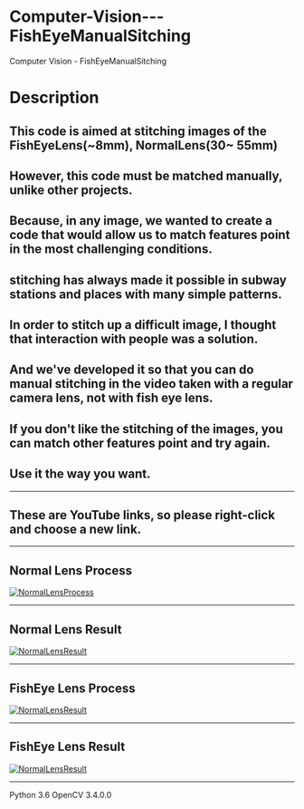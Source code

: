 # Computer-Vision---FishEyeManualSitching
Computer Vision - FishEyeManualSitching

Description
===========

This code is aimed at stitching images of the FishEyeLens(~8mm), NormalLens(30~ 55mm)
----------------------------------------------
However, this code must be matched manually, unlike other projects.
---------------------------------------------
Because, in any image, we wanted to create a code that would allow us to match features point in the most challenging conditions.
-----------------------------------------
stitching has always made it possible in subway stations and places with many simple patterns.
---------------------------------------------------------------
In order to stitch up a difficult image, I thought that interaction with people was a solution.
-----------------------------------------------------------------------------------------------
And we've developed it so that you can do manual stitching in the video taken with a regular camera lens, not with fish eye lens.
-----------------------------------------------------------------------------------------------
If you don't like the stitching of the images, you can match other features point and try again.
------------------------------------
Use it the way you want.
-----------------------

<hr/> 

These are YouTube links, so please right-click and choose a new link.
----------------

<hr/>  

 

Normal Lens Process  
----------------
[![NormalLensProcess](http://img.youtube.com/vi/rZ_eDzY6PoA/maxresdefault.jpg)](https://youtu.be/rZ_eDzY6PoA)  
<hr/> 

Normal Lens Result
------------------
[![NormalLensResult](http://img.youtube.com/vi/iz1SKDxUoUQ/maxresdefault.jpg)](https://youtu.be/iz1SKDxUoUQ)  
<hr/>  
 

FishEye Lens Process  
----------------
[![NormalLensResult](http://img.youtube.com/vi/6rGAfbwe7Ag/maxresdefault.jpg)](https://youtu.be/6rGAfbwe7Ag) 
<hr/> 

FishEye Lens Result
------------------
[![NormalLensResult](http://img.youtube.com/vi/vqLRw9020yg/maxresdefault.jpg)](https://youtu.be/vqLRw9020yg)
<hr/> 


  
   
   
   
Python 3.6 OpenCV 3.4.0.0
